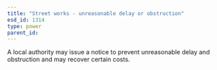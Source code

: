 ```yaml
---
title: "Street works - unreasonable delay or obstruction"
esd_id: 1314
type: power
parent_id:  
---
```


A local authority may issue a notice to prevent unreasonable delay and obstruction and may recover certain costs.

